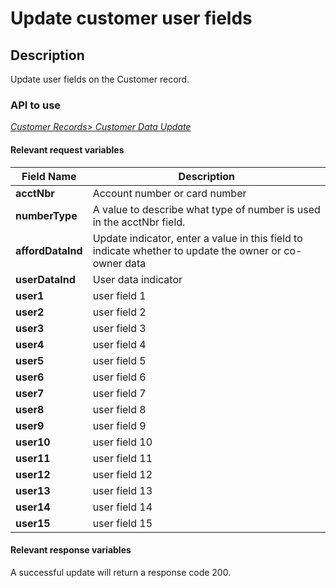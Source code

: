 # Update customer user fields

## Description

Update user fields on the Customer record.

### API to use 

*[Customer Records> Customer Data Update](../api/?type=post&path=/fv_emea/v2/customerDataUpdate)*

#### Relevant request variables

| Field Name        | Description                                                                                            |
|-------------------|--------------------------------------------------------------------------------------------------------|
| **acctNbr**       | Account number or card number                                                                          |
| **numberType**    | A value to describe what type of number is used in the acctNbr field.                                  |
| **affordDataInd** | Update indicator, enter a value in this field to indicate whether to update the owner or co-owner data |
| **userDataInd**   | User data indicator                                                                                    |
| **user1**         | user field 1                                                                                           |
| **user2**         | user field 2                                                                                           |
| **user3**         | user field 3                                                                                           |
| **user4**         | user field 4                                                                                           |
| **user5**         | user field 5                                                                                           |
| **user6**         | user field 6                                                                                           |
| **user7**         | user field 7                                                                                           |
| **user8**         | user field 8                                                                                           |
| **user9**         | user field 9                                                                                           |
| **user10**        | user field 10                                                                                          |
| **user11**        | user field 11                                                                                          |
| **user12**        | user field 12                                                                                          |
| **user13**        | user field 13                                                                                          |
| **user14**        | user field 14                                                                                          |
| **user15**        | user field 15                                                                                          |

#### Relevant response variables

A successful update will return a response code 200.
